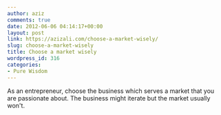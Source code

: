 ```yaml
---
author: aziz
comments: true
date: 2012-06-06 04:14:17+00:00
layout: post
link: https://azizali.com/choose-a-market-wisely/
slug: choose-a-market-wisely
title: Choose a market wisely
wordpress_id: 316
categories:
- Pure Wisdom
---
```


As an entrepreneur, choose the business which serves a market that you are passionate about. The business might iterate but the market usually won't.

